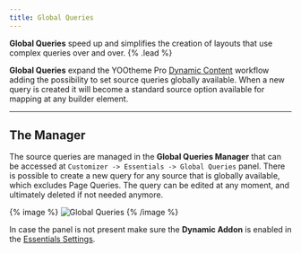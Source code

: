 ```yaml
---
title: Global Queries
---
```


**Global Queries** speed up and simplifies the creation of layouts that use complex queries over and over. {% .lead %}

**Global Queries** expand the YOOtheme Pro [Dynamic Content](https://yootheme.com/support/yootheme-pro/joomla/dynamic-content) workflow adding the possibility to set source queries globally available. When a new query is created it will become a standard source option available for mapping at any builder element.

---

## The Manager

The source queries are managed in the **Global Queries Manager** that can be accessed at `Customizer -> Essentials -> Global Queries` panel. There is possible to create a new query for any source that is globally available, which excludes Page Queries. The query can be edited at any moment, and ultimately deleted if not needed anymore.

{% image %}
![Global Queries](/assets/ytp/dynamic-global-queries.gif)
{% /image %}

In case the panel is not present make sure the **Dynamic Addon** is enabled in the [Essentials Settings](../settings).
